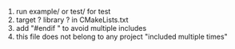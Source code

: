 1. run example/ or test/ for test
2. target ? library ? in CMakeLists.txt
3. add "#endif " to avoid multiple includes
4. this file does not belong to any project "included multiple times"